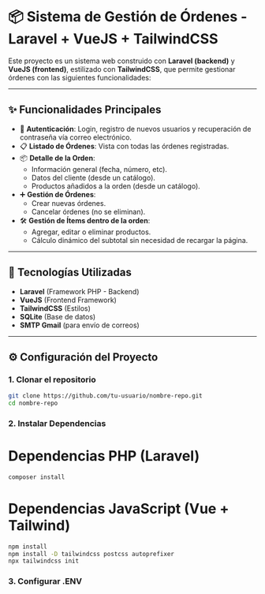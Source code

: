 # 📦 Sistema de Gestión de Órdenes - Laravel + VueJS + TailwindCSS

Este proyecto es un sistema web construido con **Laravel (backend)** y **VueJS (frontend)**, estilizado con **TailwindCSS**, que permite gestionar órdenes con las siguientes funcionalidades:

---

## ✨ Funcionalidades Principales

- 🔐 **Autenticación**: Login, registro de nuevos usuarios y recuperación de contraseña vía correo electrónico.
- 📋 **Listado de Órdenes**: Vista con todas las órdenes registradas.
- 📦 **Detalle de la Orden**:
  - Información general (fecha, número, etc).
  - Datos del cliente (desde un catálogo).
  - Productos añadidos a la orden (desde un catálogo).
- ➕ **Gestión de Órdenes**:
  - Crear nuevas órdenes.
  - Cancelar órdenes (no se eliminan).
- 🛠️ **Gestión de Ítems dentro de la orden**:
  - Agregar, editar o eliminar productos.
  - Cálculo dinámico del subtotal sin necesidad de recargar la página.

---

## 🚀 Tecnologías Utilizadas

- **Laravel** (Framework PHP - Backend)
- **VueJS** (Frontend Framework)
- **TailwindCSS** (Estilos)
- **SQLite** (Base de datos)
- **SMTP Gmail** (para envío de correos)

---

## ⚙️ Configuración del Proyecto

### 1. Clonar el repositorio
```bash
git clone https://github.com/tu-usuario/nombre-repo.git
cd nombre-repo 
```
### 2. Instalar Dependencias
# Dependencias PHP (Laravel)

```bash
composer install
```
# Dependencias JavaScript (Vue + Tailwind)
```bash
npm install
npm install -D tailwindcss postcss autoprefixer
npx tailwindcss init
```
### 3. Configurar .ENV 


